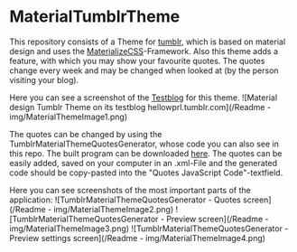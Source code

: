 # MaterialTumblrTheme

This repository consists of a Theme for [tumblr](www.tumblr.com), which is based on material design and uses the [MaterializeCSS](http://materializecss.com/)-Framework. Also this theme adds a feature, with which you may show your favourite quotes. The quotes change every week and may be changed when looked at (by the person visiting your blog). 

Here you can see a screenshot of the [Testblog](hellowprl.tumblr.com) for this theme.
![Material design Tumblr Theme on its testblog hellowprl.tumblr.com](/Readme - img/MaterialThemeImage1.png)

The quotes can be changed by using the TumblrMaterialThemeQuotesGenerator, whose code you can also see in this repo. The built program can be downloaded [here](https://drive.google.com/file/d/0B-10UjgOC3DBbUhqbzUzNm9udDA/view?usp=sharing). The quotes can be easily added, saved on your computer in an .xml-File and the generated code should be copy-pasted into the "Quotes JavaScript Code"-textfield.

Here you can see screenshots of the most important parts of the application:
![TumblrMaterialThemeQuotesGenerator - Quotes screen](/Readme - img/MaterialThemeImage2.png)
![TumblrMaterialThemeQuotesGenerator - Preview screen](/Readme - img/MaterialThemeImage3.png)
![TumblrMaterialThemeQuotesGenerator - Preview settings screen](/Readme - img/MaterialThemeImage4.png)
